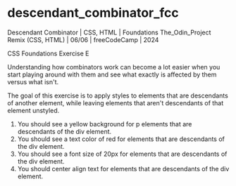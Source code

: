 # descendant_combinator_fcc
Descendant Combinator | CSS, HTML | Foundations The_Odin_Project Remix (CSS, HTML) | 06/06 | freeCodeCamp | 2024

CSS Foundations Exercise E

Understanding how combinators work can become a lot easier when you start playing around with them and see what exactly is affected by them versus what isn't.

The goal of this exercise is to apply styles to elements that are descendants of another element, while leaving elements that aren't descendants of that element unstyled.

1. You should see a yellow background for p elements that are descendants of the div element.
2. You should see a text color of red for elements that are descendants of the div element.
3. You should see a font size of 20px for elements that are descendants of the div element.
4. You should center align text for elements that are descendants of the div element.